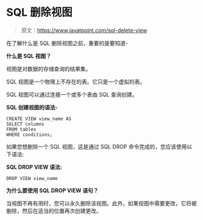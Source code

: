 # SQL 删除视图

> 原文：<https://www.javatpoint.com/sql-delete-view>

在了解什么是 SQL 删除视图之前，重要的是要知道-

**什么是 SQL 视图？**

视图是对数据的存储查询的结果集。

SQL 视图是一个物理上不存在的表。它只是一个虚拟的表。

SQL 视图可以通过连接一个或多个表由 SQL 查询创建。

**SQL 创建视图的语法-**

```
CREATE VIEW view_name AS 
SELECT columns
FROM tables
WHERE conditions;

```

如果您想删除一个 SQL 视图，这是通过 SQL DROP 命令完成的，您应该使用以下语法:

**SQL DROP VIEW 语法:**

```
DROP VIEW view_name

```

**为什么要使用 SQL DROP VIEW 语句？**

当视图不再有用时，您可以永久删除该视图。此外，如果视图中需要更改，它将被删除，然后在适当的位置再次创建更改。
